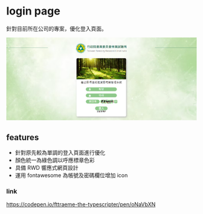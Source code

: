 # login page

針對目前所在公司的專案，優化登入頁面。

![login page](./img/login.png)

## features

- 針對原先較為單調的登入頁面進行優化
- 顏色統一為綠色調以呼應標章色彩
- 具備 RWD 響應式網頁設計
- 運用 fontawesome 為帳號及密碼欄位增加 icon

### link

https://codepen.io/fttraeme-the-typescripter/pen/oNaVbXN
